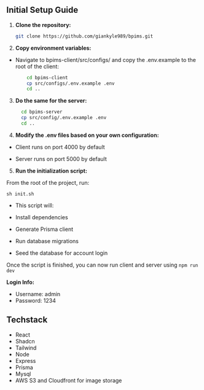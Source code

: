 ## Initial Setup Guide

1. **Clone the repository:**

   ```bash
   git clone https://github.com/giankyle989/bpims.git

2. **Copy environment variables:**

- Navigate to bpims-client/src/configs/ and copy the .env.example to the root of the client:
  ```bash
      cd bpims-client
      cp src/configs/.env.example .env
      cd ..

3. **Do the same for the server:**
    ```bash
      cd bpims-server
      cp src/config/.env.example .env
      cd ..

4. **Modify the .env files based on your own configuration:**

 - Client runs on port 4000 by default

 - Server runs on port 5000 by default

5. **Run the initialization script:**

From the root of the project, run:

`sh init.sh`

 - This script will:

 - Install dependencies

 - Generate Prisma client

 - Run database migrations

 - Seed the database for account login

Once the script is finished, you can now run client and server using `npm run dev`

**Login Info:**

 - Username: admin
 - Password: 1234


## Techstack
- React
- Shadcn
- Tailwind
- Node
- Express
- Prisma
- Mysql
- AWS S3 and Cloudfront for image storage
